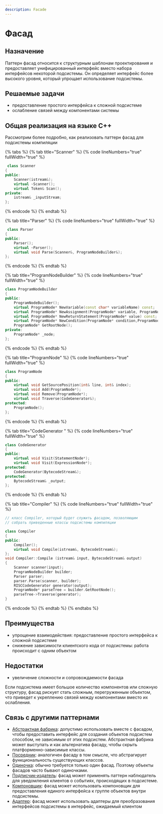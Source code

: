 ```yaml
---
description: Facade
---
```


# Фасад

## Назначение

Паттерн фасад относится к структурным шаблонам проектирования и предоставляет унифицированный интерфейс вместо набора интерфейсов некоторой подсистемы. Он определяет интерфейс более высокого уровня, который упрощает использование подсистемы.

## Решаемые задачи

* предоставление простого интерфейса к сложной подсистеме
* ослабление связей между компонентами системы

## Общая реализация на языке С++

Рассмотрим более подробно, как реализовать паттерн фасад для подсистемы компиляции

{% tabs %}
{% tab title="Scanner" %}
{% code lineNumbers="true" fullWidth="true" %}
```cpp
 class Scanner 
{
public:
    Scanner(istream&);
    virtual ~Scanner();
    virtual Token& Scan();
private:
    istream& _inputStream;
};
```
{% endcode %}
{% endtab %}

{% tab title="Parser" %}
{% code lineNumbers="true" fullWidth="true" %}
```cpp
 class Parser 
{
public:
    Parser();
    virtual ~Parser();
    virtual void Parse(Scanner&, ProgramNodeBuilder&);
};
```
{% endcode %}
{% endtab %}

{% tab title="ProgramNodeBuilder" %}
{% code lineNumbers="true" fullWidth="true" %}
```cpp
class ProgramNodeBuilder 
{
public:
    ProgramNodeBuilder();
    virtual ProgramNode* NewVariable(const char* variableName) const;
    virtual ProgramNode* NewAssignment(ProgramNode* variable, ProgramNode* expression) const;
    virtual ProgramNode* NewReturnStatement(ProgramNode* value) const;
    virtual ProgramNode* NewCondition(ProgramNode* condition,ProgramNode* truePart, ProgramNode* falsePart) const;
    ProgramNode* GetRootNode();
private:
    ProgramNode* _node;
};
```
{% endcode %}
{% endtab %}

{% tab title="ProgramNode" %}
{% code lineNumbers="true" fullWidth="true" %}
```cpp
class ProgramNode
{
public:
    virtual void GetSourcePosition(int& line, int& index);
    virtual void Add(ProgramNode*);
    virtual void Remove(ProgramNode*);
    virtual void Traverse(CodeGenerator&);
protected:
    ProgramNode();
};
```
{% endcode %}
{% endtab %}

{% tab title="CodeGenerator " %}
{% code lineNumbers="true" fullWidth="true" %}
```cpp
class CodeGenerator 
{
public:
    virtual void Visit(StatementNode*);
    virtual void Visit(ExpressionNode*);
protected:
    CodeGenerator(BytecodeStream&);
protected:
    BytecodeStream& _output;
};
```
{% endcode %}
{% endtab %}

{% tab title="Compiler" %}
{% code lineNumbers="true" fullWidth="true" %}
```cpp
// класс Compiler, который будет служить фасадом, позволяющим 
// собрать приведенные классы подсистемы компиляции 

class Compiler 
{
public:
    Compiler();
    virtual void Compile(istream&, BytecodeStream&);
};
void Compiler::Compile (istream& input, BytecodeStream& output) 
{
    Scanner scanner(input);
    ProgramNodeBuilder builder;
    Parser parser;
    parser.Parse(scanner, builder);
    RISCCodeGenerator generator(output);
    ProgramNode* parseTree = builder.GetRootNode();
    parseTree->Traverse(generator);
}
```
{% endcode %}
{% endtab %}
{% endtabs %}

## Преимущества

* упрощение взаимодействия: предоставление простого интерфейса к сложной подсистеме
* снижение зависимости клиентского кода от подсистемы: работа происходит с одним объектом

## Недостатки

* увеличение сложности и сопровождаемости фасада

Если подсистема имеет большое количество компонентов или сложную структуру, фасад рискует стать сложным, перегруженным объектом, что приведет к укреплению связей между компонентами вместо их ослабления.

## Связь с другими паттернами

* [Абстрактная фабрика](../creationals-patterns/abstract-factory.md): допустимо использовать вместе с фасадом, чтобы предоставить интерфейс для создания объектов подсистем способом, не зависимым от этих подсистем. Абстрактная фабрика может выступать и как альтернатива фасаду, чтобы скрыть платформенно-зависимые классы.
* [Посредник](../behavioral-patterns/opekun.md): аналогичен фасаду в том смысле, что абстрагирует функциональность существующих классов.
* [Одиночка](../creationals-patterns/singleton.md): обычно требуется только один фасад. Поэтому объекты фасадов часто бывают одиночками.
* [Подписчик-издатель](../behavioral-patterns/follower-publisher.md): фасад может применять паттерн наблюдатель для уведомления клиентов о событиях, происходящих в подсистеме.
* [Компоновщик](composite.md): фасад может использовать компоновщик для предоставления единого интерфейса к группе объектов внутри подсистемы.
* [Адаптер](adapter/): фасад может использовать адаптеры для преобразования интерфейсов подсистемы в интерфейс, ожидаемый клиентом
